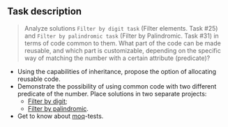 ## Task description ##

> Analyze solutions `Filter by digit task` (Filter elements. Task #25) and `Filter by palindromic task` (Filter by Palindromic. Task #31) in terms of code common to them. What part of the code can be made reusable, and which part is customizable, depending on the specific way of matching the number with a certain attribute (predicate)?   
- Using the capabilities of inheritance, propose the option of allocating reusable code.      
- Demonstrate the possibility of using common code with two different predicate of the number. Place solutions in two separate projects:
    - [Filter by digit](FilerByDigit/);
    - [Filter by palindromic](FilterByPalindromic/).
- Get to know about  [moq](https://github.com/Moq/moq4/wiki/Quickstart)-tests.